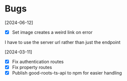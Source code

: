 # Bugs

[2024-06-12]
- [x] Set image creates a weird link on error

I have to use the server url rather than just the endpoint

[2024-03-11]
- [x] Fix authentication routes
- [x] Fix property routes
- [x] Publish good-roots-ts-api to npm for easier handling
